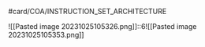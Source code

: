#card/COA/INSTRUCTION_SET_ARCHITECTURE

![[Pasted image 20231025105326.png]]::6![[Pasted image 20231025105353.png]] <!--SR:!2023-11-15,14,290-->

